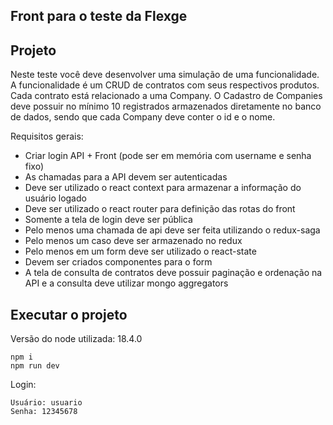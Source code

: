 ## Front para o teste da Flexge

## Projeto

Neste teste você deve desenvolver uma simulação de uma funcionalidade. A
funcionalidade é um CRUD de contratos com seus respectivos produtos. Cada contrato está
relacionado a uma Company. O Cadastro de Companies deve possuir no mínimo 10
registrados armazenados diretamente no banco de dados, sendo que cada Company deve
conter o id e o nome.

Requisitos gerais:
- Criar login API + Front (pode ser em memória com username e senha fixo)
- As chamadas para a API devem ser autenticadas
- Deve ser utilizado o react context para armazenar a informação do usuário logado
- Deve ser utilizado o react router para definição das rotas do front
- Somente a tela de login deve ser pública
- Pelo menos uma chamada de api deve ser feita utilizando o redux-saga
- Pelo menos um caso deve ser armazenado no redux
- Pelo menos em um form deve ser utilizado o react-state
- Devem ser criados componentes para o form
- A tela de consulta de contratos deve possuir paginação e ordenação na API e a
consulta deve utilizar mongo aggregators

## Executar o projeto

Versão do node utilizada: 18.4.0

```
npm i
npm run dev
```

Login:
```
Usuário: usuario
Senha: 12345678
```